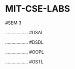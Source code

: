 # MIT-CSE-LABS

#SEM 3 

.................. #DSAL

.................. #DSDL

.................. #OOPL

.................. #OSTL
